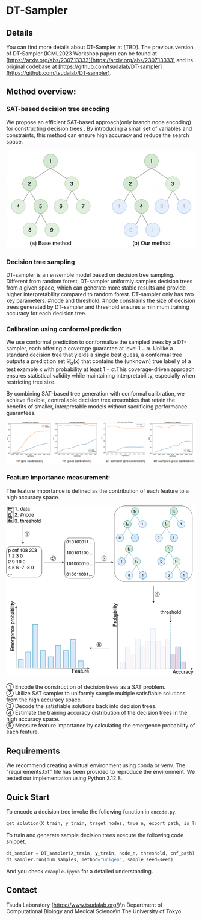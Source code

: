 # DT-Sampler

  
## Details
You can find more details about DT-Sampler at [TBD]. The previous version of DT-Sampler (ICML2023 Workshop paper) can be found at [https://arxiv.org/abs/2307.13333](https://arxiv.org/abs/2307.13333) and its original codebase at [https://github.com/tsudalab/DT-sampler](https://github.com/tsudalab/DT-sampler).

## Method overview:

### SAT-based decision tree encoding
We propose an efficient SAT-based approach(only branch node encoding) for constructing decision trees . By introducing a small set of variables and constraints, this method can ensure high accuracy and reduce the search space.

![nodes](img/branch.png)


### Decision tree sampling
DT-sampler is an ensemble model based on decision tree sampling. Different from random forest, DT-sampler uniformly samples decision trees from a given space, which can generate more stable results and provide higher interpretability compared to random forest. DT-sampler only has two key parameters: #node and threshold. #node constrains the size of decision trees generated by DT-sampler and threshold ensures a minimum training accuracy for each decision tree.


### Calibration using conformal prediction

We use conformal prediction to conformalize the sampled trees by a DT-sampler, each offering a coverage guarantee at level   $1-\alpha$. Unlike a standard decision tree that yields a single best guess, a conformal tree outputs a prediction set $\mathcal{C}_{\alpha}(x)$ that contains the (unknown) true label y of a test example x with probability at least $1-\alpha$.This coverage-driven approach ensures statistical validity while maintaining interpretability, especially when restricting tree size. 

By combining SAT-based tree generation with conformal calibration, we achieve flexible, controllable decision tree ensembles that retain the benefits of smaller, interpretable models without sacrificing performance guarantees.

![prediction](img/pred.png)

### Feature importance measurement:

The feature importance is defined as the contribution of each feature to a high accuracy space.

![workflow](img/workflow.png)

① Encode the construction of decision trees as a SAT problem. \
② Utilize SAT sampler to uniformly sample multiple satisfiable solutions from the high accuracy space.\
③ Decode the satisfiable solutions back into decision trees.\
④ Estimate the training accuracy distribution of the decision trees in the high accuracy space.\
⑤ Measure feature importance by calculating the emergence probability  of each feature.

## Requirements
We recommend creating a virtual environment using conda or venv. The "requirements.txt" file 
has been provided to reproduce the environment. We tested our implementation using 
Python 3.12.8.

## Quick Start
To encode a decision tree invoke the following function in `encode.py`.  

```python
get_solution(X_train, y_train, traget_nodes, true_n, export_path, is_leaf_sampling=True)
```

To train and generate sample decision trees execute the following code snippet.
```python
dt_sampler = DT_sampler(X_train, y_train, node_n, threshold, cnf_path)
dt_sampler.run(num_samples, method="unigen", sample_seed=seed)
```

And you check `example.ipynb` for a detailed understanding.

## Contact
Tsuda Laboratory (https://www.tsudalab.org/)\n
Department of Computational Biology and Medical Science\n
The University of Tokyo
